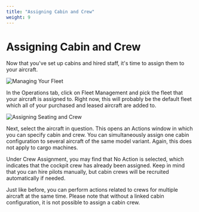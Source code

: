 ```yaml
---
title: "Assigning Cabin and Crew"
weight: 9
---
```


# Assigning Cabin and Crew

Now that you've set up cabins and hired staff, it's time to assign them to your aircraft.

![Managing Your Fleet](fleet_02.png "Managing Your Fleet")

In the Operations tab, click on Fleet Management and pick the fleet that your aircraft is assigned to. Right now, this will probably be the default fleet which all of your purchased and leased aircraft are added to.

![Assigning Seating and Crew](fleet_03.png "Assigning Seating and Crew")

Next, select the aircraft in question. This opens an Actions window in which you can specify cabin and crew. You can simultaneously assign one cabin configuration to several aircraft of the same model variant. Again, this does not apply to cargo machines.

Under Crew Assignment, you may find that No Action is selected, which indicates that the cockpit crew has already been assigned. Keep in mind that you can hire pilots manually, but cabin crews will be recruited automatically if needed.

Just like before, you can perform actions related to crews for multiple aircraft at the same time. Please note that without a linked cabin configuration, it is not possible to assign a cabin crew.
